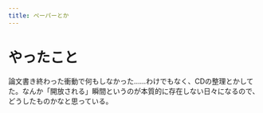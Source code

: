 ```yaml
---
title: ペーパーとか
---
```


# やったこと

論文書き終わった衝動で何もしなかった……わけでもなく、CDの整理とかしてた。なんか「開放される」瞬間というのが本質的に存在しない日々になるので、どうしたものかなと思っている。

